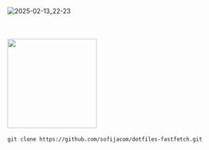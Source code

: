 
![2025-02-13_22-23](https://github.com/user-attachments/assets/2696726b-874f-4d3b-8335-f029fd95bbc7)



<a id="installation"></a>  
<img src="https://github.com/user-attachments/assets/7e1e2fa0-ab50-4901-a024-fe731fb44ab3" width="200"/>
---

```
git clone https://github.com/sofijacom/dotfiles-fastfetch.git
```
